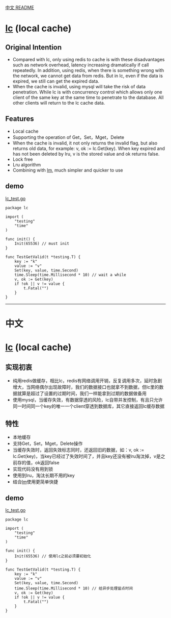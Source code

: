 [中文 README](#中文)


# [lc](http://github.com/simplejia/lc) (local cache)
## Original Intention
* Compared with lc, only using redis to cache is with these disadvantages such as network overhead, latency increasing dramatically if call repeatedly. In addition, using redis, when there is something wrong with the network, we cannot get data from redis. But in lc, even if the data is expired, we still can get the expired data. 
* When the cache is invalid, using mysql will take the risk of data penetration. While lc is with concurrency control which allows only one client of the same key at the same time to penetrate to the database. All other clients will return to the lc cache data.

## Features
* Local cache
* Supporting the operation of Get，Set，Mget，Delete
* When the cache is invalid, it not only returns the invalid flag, but also returns old data, for example: v, ok := lc.Get(key). When key expired and has not been deleted by lru, v is the stored value and ok returns false.
* Lock free
* Lru algorithm
* Combining with [lm](http://github.com/simplejia/lm), much simpler and quicker to use

## demo
[lc_test.go](http://github.com/simplejia/lc/tree/master/lc_test.go)
```
package lc

import (
	"testing"
	"time"
)

func init() {
	Init(65536) // must init
}

func TestGetValid(t *testing.T) {
	key := "k"
	value := "v"
	Set(key, value, time.Second)
	time.Sleep(time.Millisecond * 10) // wait a while
	v, ok := Get(key)
	if !ok || v != value {
		t.Fatal("")
	}
}
```

---
中文
===

# [lc](http://github.com/simplejia/lc) (local cache)
## 实现初衷
* 纯用redis做缓存，相比lc，redis有网络调用开销，反复调用多次，延时急剧增大，当网络偶尔出现故障时，我们的数据接口也就拿不到数据，但lc里的数据就算是超过了设置的过期时间，我们一样能拿到过期的数据做备用 
* 使用mysql，当缓存失效，有数据穿透的风险，lc自带并发控制，有且只允许同一时间同一个key的唯一一个client穿透到数据库，其它直接返回lc缓存数据

## 特性
* 本地缓存
* 支持Get，Set，Mget，Delete操作
* 当缓存失效时，返回失效标志同时，还返回旧的数据，如：v, ok := lc.Get(key)，当key已经过了失效时间了，并且key还没有被lru淘汰掉，v是之前存的值，ok返回false
* 实现代码没有用到锁
* 使用到lru，淘汰长期不用的key
* 结合[lm](http://github.com/simplejia/lm)使用更简单快捷

## demo
[lc_test.go](http://github.com/simplejia/lc/tree/master/lc_test.go)
```
package lc

import (
	"testing"
	"time"
)

func init() {
	Init(65536) // 使用lc之前必须要初始化
}

func TestGetValid(t *testing.T) {
	key := "k"
	value := "v"
	Set(key, value, time.Second)
	time.Sleep(time.Millisecond * 10) // 给异步处理留点时间
	v, ok := Get(key)
	if !ok || v != value {
		t.Fatal("")
	}
}
```
